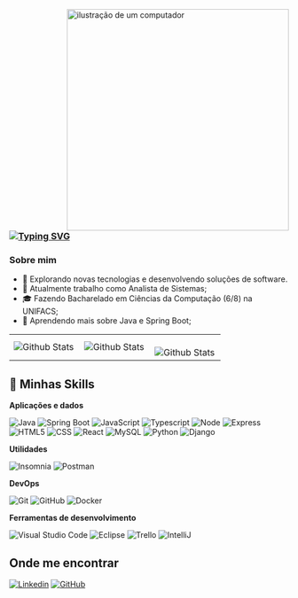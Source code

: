 <img src="https://raw.githubusercontent.com/MicaelliMedeiros/micaellimedeiros/master/image/computer-illustration.png" alt="ilustração de um computador" min-width="400px" max-width="400px" width="400px" align="right">

### [![Typing SVG](https://readme-typing-svg.demolab.com?font=Fira+Code&duration=3000&pause=1000&random=false&width=435&lines=Ol%C3%A1+%F0%9F%91%8B%2C+meu+nome+%C3%A9+Gabriel;Seja+bem-vindo+ao+meu+perfil+%E2%9C%A8;Espero+que+goste+%F0%9F%98%81)](https://git.io/typing-svg)

### Sobre mim

- 🤔 Explorando novas tecnologias e desenvolvendo soluções de software.
- 💼 Atualmente trabalho como Analista de Sistemas;
- 🎓 Fazendo Bacharelado em Ciências da Computação (6/8) na UNIFACS;
- 🌱 Aprendendo mais sobre Java e Spring Boot;
  
<table>
  <tr>
    <td>
      <img
        align="left" 
        src="https://github-readme-stats.vercel.app/api?username=gabrielsantos969&theme=dark&hide_border=false&include_all_commits=false"
        alt="Github Stats"
      />
    </td>
    <td>
      <img
        align="left"
        src="https://github-readme-stats.vercel.app/api/top-langs/?username=gabrielsantos969&theme=dark&hide_border=false&include_all_commits=true&count_private=true&layout=compact"
        alt="Github Stats"
      />
    </td>
    <td>
      <br />
      <img
        align="left"
        src="https://github-readme-streak-stats.herokuapp.com/?user=gabrielsantos969&theme=dark&hide_border=false"
        alt="Github Stats"
      />
    </td>
  </tr>
</table>
  

## 🧠 Minhas Skills

**Aplicações e dados**

![Java](https://img.shields.io/badge/-Java-ED8B00?style=flat&logo=java&logoColor=007396)
![Spring Boot](https://img.shields.io/badge/Spring-6DB33F?style=flat&logo=spring&logoColor=white)
![JavaScript](https://img.shields.io/badge/-JavaScript-323330?style=flat&logo=javascript)
![Typescript](https://img.shields.io/badge/TypeScript-007ACC?style=flat&logo=typescript&logoColor=white)
![Node](https://img.shields.io/badge/Node.js-43853D?style=flat&logo=node.js&logoColor=white)
![Express](https://img.shields.io/badge/Express.js-404D59?style=flat&logo=express&logoColor=white)
![HTML5](https://img.shields.io/badge/-HTML5-E34F26?style=flat&logo=HTML5&logoColor=white)
![CSS](https://img.shields.io/badge/-CSS-1572B6?style=flat&logo=CSS3&logoColor=white)
![React](https://img.shields.io/badge/-React-20232A?style=flat&logo=react&logoColor=white)
![MySQL](https://img.shields.io/badge/-MySQL-00000F?style=flat&logo=mysql&logoColor=white)
![Python](https://img.shields.io/badge/Python-14354C?style=flat&logo=python&logoColor=white)
![Django](https://img.shields.io/badge/Django-092E20?style=flat&logo=django&logoColor=white)

**Utilidades**

![Insomnia](https://img.shields.io/badge/-Insomnia-333333?style=flat&logo=insomnia)
![Postman](https://img.shields.io/badge/-Postman-333333?style=flat&logo=postman)

**DevOps**

![Git](https://img.shields.io/badge/-Git-E34F26?style=flat&logo=git&logoColor=white)
![GitHub](https://img.shields.io/badge/-GitHub-100000?style=flat&logo=github&logoColor=white)
![Docker](https://img.shields.io/badge/-Docker-2496ED?style=flat&logo=docker&logoColor=white)

**Ferramentas de desenvolvimento**

![Visual Studio Code](https://img.shields.io/badge/-Visual%20Studio%20Code-333333?style=flat&logo=visual-studio-code&logoColor=007ACC)
![Eclipse](https://img.shields.io/badge/-Eclipse-333333?style=flat&logo=eclipse-ide&logoColor=2C2255)
![Trello](https://img.shields.io/badge/-Trello-333333?style=flat&logo=trello&logoColor=007ACC)
![IntelliJ](https://img.shields.io/badge/-Intellij-333333?style=flat&logo=intellij-idea&logoColor=00000)



## Onde me encontrar

[![Linkedin](https://img.shields.io/badge/-Gabriel_Santos-blue?style=flat-square&logo=Linkedin&logoColor=white&link=https://www.linkedin.com/in/gabriel-santos-b53632196/)](https://www.linkedin.com/in/gabriel-santos-b53632196/)
[![GitHub](https://img.shields.io/github/followers/gabrielsantos969?label=follow&style=social)](https://github.com/gabrielsantos969)

